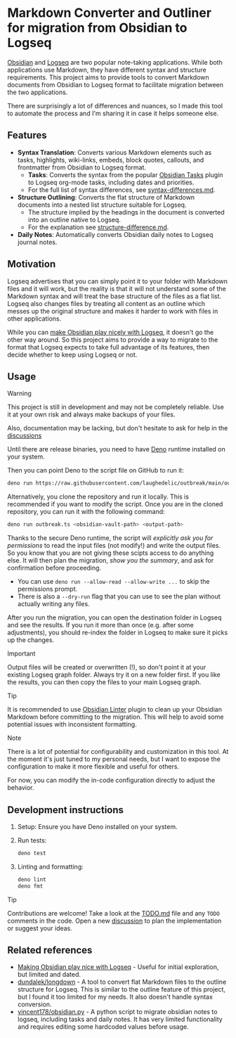 # Markdown Converter and Outliner for migration from Obsidian to Logseq

[Obsidian](https://obsidian.md) and [Logseq](https://logseq.com) are two popular note-taking applications. While both applications use Markdown, they have different syntax and structure requirements. This project aims to provide tools to convert Markdown documents from Obsidian to Logseq format to facilitate migration between the two applications.

There are surprisingly a lot of differences and nuances, so I made this tool to automate the process and I'm sharing it in case it helps someone else.

## Features

- **Syntax Translation**: Converts various Markdown elements such as tasks, highlights, wiki-links, embeds, block quotes, callouts, and frontmatter from Obsidian to Logseq format.
  - **Tasks**: Converts the syntax from the popular [Obsidian Tasks](https://publish.obsidian.md/tasks/Introduction) plugin to Logseq org-mode tasks, including dates and priorities.
  - For the full list of syntax differences, see [syntax-differences.md](syntax-differences.md).
- **Structure Outlining**: Converts the flat structure of Markdown documents into a nested list structure suitable for Logseq.
  - The structure implied by the headings in the document is converted into an outline native to Logseq.
  - For the explanation see [structure-difference.md](structure-difference.md).
- **Daily Notes**: Automatically converts Obsidian daily notes to Logseq journal notes.

## Motivation

Logseq advertises that you can simply point it to your folder with Markdown files and it will work, but the reality is that it will not understand some of the Markdown syntax and will treat the base structure of the files as a flat list. Logseq also changes files by treating all content as an outline which messes up the original structure and makes it harder to work with files in other applications.

While you can [make Obsidian play nicely with Logseq](https://discuss.logseq.com/t/making-obsidian-play-nice-with-logseq/1185), it doesn't go the other way around. So this project aims to provide a way to migrate to the format that Logseq expects to take full advantage of its features, then decide whether to keep using Logseq or not.

## Usage

> [!WARNING]
>
> This project is still in development and may not be completely reliable. Use it at your own risk and always make backups of your files.
>
> Also, documentation may be lacking, but don't hesitate to ask for help in the [discussions](https://github.com/laughedelic/outbreak/discussions/new?category=q-a)

Until there are release binaries, you need to have [Deno](https://deno.land) runtime installed on your system.

Then you can point Deno to the script file on GitHub to run it:

```sh
deno run https://raw.githubusercontent.com/laughedelic/outbreak/main/outbreak.ts <obsidian-vault-path> <output-path>
```

Alternatively, you clone the repository and run it locally. This is recommended if you want to modify the script. Once you are in the cloned repository, you can run it with the following command:

```sh
deno run outbreak.ts <obsidian-vault-path> <output-path>
```

Thanks to the secure Deno runtime, the script will *explicitly ask you for permissions* to read the input files (not modify!) and write the output files. So you know that you are not giving these scipts access to do anything else. It will then plan the migration, *show you the summary*, and ask for confirmation before proceeding.

- You can use `deno run --allow-read --allow-write ...` to skip the permissions prompt.
- There is also a `--dry-run` flag that you can use to see the plan without actually writing any files.

After you run the migration, you can open the destination folder in Logseq and see the results. If you run it more than once (e.g. after some adjustments), you should re-index the folder in Logseq to make sure it picks up the changes.

> [!IMPORTANT]
>
> Output files will be created or overwritten (!), so don't point it at your existing Logseq graph folder.
> Always try it on a new folder first. If you like the results, you can then copy the files to your main Logseq graph.

> [!TIP]
>
> It is recommended to use [Obsidian Linter](https://github.com/platers/obsidian-linter) plugin to clean up your Obsidian Markdown before committing to the migration. This will help to avoid some potential issues with inconsistent formatting.

> [!NOTE]
>
> There is a lot of potential for configurability and customization in this tool. At the moment it's just tuned to my personal needs, but I want to expose the configuration to make it more flexible and useful for others.
>
> For now, you can modify the in-code configuration directly to adjust the behavior.

## Development instructions

1. Setup: Ensure you have Deno installed on your system.
2. Run tests:

   ```sh
   deno test
   ```

3. Linting and formatting:

   ```sh
   deno lint
   deno fmt
   ```

> [!TIP]
>
> Contributions are welcome! Take a look at the [TODO.md](TODO.md) file and any `TODO` comments in the code.
> Open a new [discussion](https://github.com/laughedelic/outbreak/discussions/new?category=ideas) to plan the implementation or suggest your ideas.

## Related references

- [Making Obsidian play nice with Logseq](https://discuss.logseq.com/t/making-obsidian-play-nice-with-logseq/1185) - Useful for initial exploration, but limited and dated.
- [dundalek/longdown](https://github.com/dundalek/longdown) - A tool to convert flat Markdown files to the outline structure for Logseq. This is similar to the outline feature of this project, but I found it too limited for my needs. It also doesn't handle syntax conversion.
- [vincent178/obsidian.py](https://gist.github.com/vincent178/1499cee2439ae76bc62d3d3242aacac4) - A python script to migrate obsidian notes to logseq, including tasks and daily notes. It has very limited functionality and requires editing some hardcoded values before usage.
